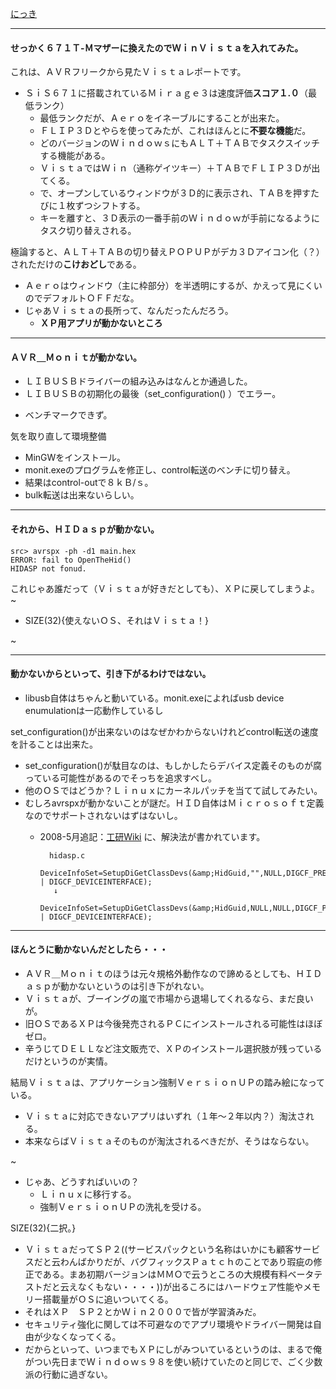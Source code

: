﻿[にっき](にっき.md) 
- - - -
#### せっかく６７１Ｔ-Ｍマザーに換えたのでＷｉｎＶｉｓｔａを入れてみた。
これは、ＡＶＲフリークから見たＶｉｓｔａレポートです。
- ＳｉＳ６７１に搭載されているＭｉｒａｇｅ３は速度評価**スコア１.０**（最低ランク）
    - 最低ランクだが、Ａｅｒｏをイネーブルにすることが出来た。
    - ＦＬＩＰ３Ｄとやらを使ってみたが、これはほんとに**不要な機能**だ。
    - どのバージョンのＷｉｎｄｏｗｓにもＡＬＴ＋ＴＡＢでタスクスイッチする機能がある。
    - ＶｉｓｔａではＷｉｎ（通称ゲイツキー）＋ＴＡＢでＦＬＩＰ３Ｄが出てくる。
    - で、オープンしているウィンドウが３Ｄ的に表示され、ＴＡＢを押すたびに１枚ずつシフトする。
    - キーを離すと、３Ｄ表示の一番手前のＷｉｎｄｏｗが手前になるようにタスク切り替えされる。

<!-- dummy comment line for breaking list -->

極論すると、ＡＬＴ＋ＴＡＢの切り替えＰＯＰＵＰがデカ３Ｄアイコン化（？）されただけの**こけおどし**である。

- Ａｅｒｏはウィンドウ（主に枠部分）を半透明にするが、かえって見にくいのでデフォルトＯＦＦだな。
- じゃあＶｉｓｔａの長所って、なんだったんだろう。
    - **ＸＰ用アプリが動かないところ**

<!-- dummy comment line for breaking list -->

- - - -

#### ＡＶＲ＿Ｍｏｎｉｔが動かない。
- ＬＩＢＵＳＢドライバーの組み込みはなんとか通過した。
- ＬＩＢＵＳＢの初期化の最後（set_configuration() ）でエラー。

<!-- dummy comment line for breaking list -->

- ベンチマークできず。

<!-- dummy comment line for breaking list -->

気を取り直して環境整備
- MinGWをインストール。
- monit.exeのプログラムを修正し、control転送のベンチに切り替え。
- 結果はcontrol-outで８ｋＢ/ｓ。
- bulk転送は出来ないらしい。

<!-- dummy comment line for breaking list -->


- - - -
#### それから、ＨＩＤａｓｐが動かない。
	src> avrspx -ph -d1 main.hex
	ERROR: fail to OpenTheHid()
	HIDASP not fonud.

これじゃあ誰だって（Ｖｉｓｔａが好きだとしても）、ＸＰに戻してしまうよ。
~
- SIZE(32){使えないＯＳ、それはＶｉｓｔａ！}

<!-- dummy comment line for breaking list -->
~
- - - -
#### 動かないからといって、引き下がるわけではない。
- libusb自体はちゃんと動いている。monit.exeによればusb device enumulationは一応動作しているし

<!-- dummy comment line for breaking list -->
set_configuration()が出来ないのはなぜかわからないけれどcontrol転送の速度を計ることは出来た。
- set_configuration()が駄目なのは、もしかしたらデバイス定義そのものが腐っている可能性があるのでそっちを追求すべし。
- 他のＯＳではどうか？Ｌｉｎｕｘにカーネルパッチを当てて試してみたい。
- むしろavrspxが動かないことが謎だ。ＨＩＤ自体はＭｉｃｒｏｓｏｆｔ定義なのでサポートされないはずはないし。
    - 2008-5月追記：[工研Wiki](http://delegate.uec.ac.jp:8081/club/koken/wiki/?AVR%2FHIDasp) に、解決法が書かれています。
    
    		hidasp.c
    		DeviceInfoSet=SetupDiGetClassDevs(&amp;HidGuid,"",NULL,DIGCF_PRESENT | DIGCF_DEVICEINTERFACE);
    		 ↓
    		DeviceInfoSet=SetupDiGetClassDevs(&amp;HidGuid,NULL,NULL,DIGCF_PRESENT | DIGCF_DEVICEINTERFACE);

<!-- dummy comment line for breaking list -->
- - - -
#### ほんとうに動かないんだとしたら・・・
- ＡＶＲ＿Ｍｏｎｉｔのほうは元々規格外動作なので諦めるとしても、ＨＩＤａｓｐが動かないというのは引き下がれない。
- Ｖｉｓｔａが、ブーイングの嵐で市場から退場してくれるなら、まだ良いが。
- 旧ＯＳであるＸＰは今後発売されるＰＣにインストールされる可能性はほぼゼロ。
- 辛うじてＤＥＬＬなど注文販売で、ＸＰのインストール選択肢が残っているだけというのが実情。

<!-- dummy comment line for breaking list -->

結局Ｖｉｓｔａは、アプリケーション強制ＶｅｒｓｉｏｎＵＰの踏み絵になっている。
- Ｖｉｓｔａに対応できないアプリはいずれ（１年〜２年以内？）淘汰される。
- 本来ならばＶｉｓｔａそのものが淘汰されるべきだが、そうはならない。

<!-- dummy comment line for breaking list -->
~
- じゃあ、どうすればいいの？
    - Ｌｉｎｕｘに移行する。
    - 強制ＶｅｒｓｉｏｎＵＰの洗礼を受ける。

<!-- dummy comment line for breaking list -->

SIZE(32){二択。}
- ＶｉｓｔａだってＳＰ２((サービスパックという名称はいかにも顧客サービスだと云わんばかりだが、バグフィックスＰａｔｃｈのことであり瑕疵の修正である。まあ初期バージョンはＭＭＯで云うところの大規模有料ベータテストだと云えなくもない・・・・))が出るころにはハードウェア性能やメモリー搭載量がＯＳに追いついてくる。
- それはＸＰ　ＳＰ２とかＷｉｎ２０００で皆が学習済みだ。
- セキュリティ強化に関しては不可避なのでアプリ環境やドライバー開発は自由が少なくなってくる。
- だからといって、いつまでもＸＰにしがみついているというのは、まるで俺がつい先日までＷｉｎｄｏｗｓ９８を使い続けていたのと同じで、ごく少数派の行動に過ぎない。

